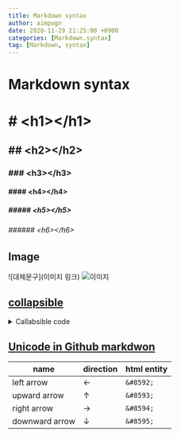 ```yaml
---
title: Markdown syntax
author: aimpugn
date: 2020-11-29 21:25:00 +0900
categories: [Markdown.syntax]
tag: [Markdown, syntax]
---
```


# Markdown syntax

# \# \<h1\>\<\/h1>

## \## \<h2\>\<\/h2>

### \### \<h3\>\<\/h3>

#### \#### \<h4\>\<\/h4>

##### \##### \<h5\>\<\/h5>

###### \###### \<h6\>\<\/h6>

## Image

\![대체문구]\(이미지 링크\)
![이미지](https://www.google.com/images/branding/googlelogo/1x/googlelogo_color_272x92dp.png)

## [collapsible](https://gist.github.com/pierrejoubert73/902cc94d79424356a8d20be2b382e1ab)

<details>
    <summary>Callabsible code</summary>
    <p>
```html
# A collapsible section with markdown
<details>
  <summary>Click to expand!</summary>
  
## Heading

  1. A numbered
  2. list
     * With some
     * Sub bullets

</details>
\```
    </p>
</details>

## [Unicode in Github markdwon](https://stackoverflow.com/questions/34538879/unicode-in-github-markdown/36616878#36616878)

| name           | direction | html entity |
| -------------- | --------- | ----------- |
| left arrow     | ←         | `&#8592;`   |
| upward arrow   | ↑         | `&#8593;`   |
| right arrow    | →         | `&#8594;`   |
| downward arrow | ↓         | `&#8595;`   |
